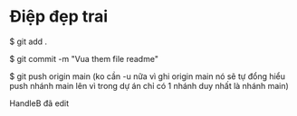 <!-- readme giống cái file  nó chứa các hướng dẫn nó luôn đc hiện trước để giới thiệu-->

# Điệp đẹp trai

$ git add .

$ git commit -m "Vua them file readme"

$ git push origin main (ko cần -u nữa vì ghi origin main nó sẽ tự đổng hiểu push nhánh main lên vì trong dự án chỉ có 1 nhánh duy nhất là nhánh main)

HandleB đã edit
